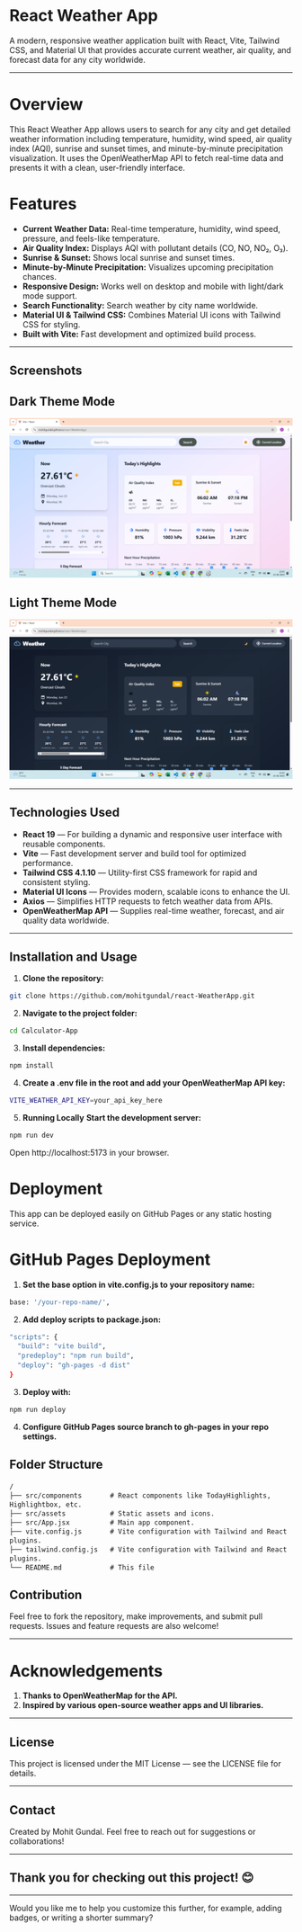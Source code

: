 # React Weather App

A modern, responsive weather application built with React, Vite, Tailwind CSS, and Material UI that provides accurate current weather, air quality, and forecast data for any city worldwide.

---

# Overview
This React Weather App allows users to search for any city and get detailed weather information including temperature, humidity, wind speed, air quality index (AQI), sunrise and sunset times, and minute-by-minute precipitation visualization. It uses the OpenWeatherMap API to fetch real-time data and presents it with a clean, user-friendly interface.

# Features

- **Current Weather Data:** Real-time temperature, humidity, wind speed, pressure, and feels-like temperature.
- **Air Quality Index:** Displays AQI with pollutant details (CO, NO, NO₂, O₃).
- **Sunrise & Sunset:** Shows local sunrise and sunset times.
- **Minute-by-Minute Precipitation:** Visualizes upcoming precipitation chances.
- **Responsive Design:** Works well on desktop and mobile with light/dark mode support.
- **Search Functionality:** Search weather by city name worldwide.
- **Material UI & Tailwind CSS:** Combines Material UI icons with Tailwind CSS for styling.
- **Built with Vite:** Fast development and optimized build process.

---

## Screenshots

## Dark Theme Mode
![WeatherApp ScreenShot 1](Images/Screenshot1.png)

## Light Theme Mode
![WeatherApp ScreenShot 2](Images/Screenshot2.png)

---

## Technologies Used

- **React 19** — For building a dynamic and responsive user interface with reusable components.
- **Vite** — Fast development server and build tool for optimized performance.
- **Tailwind CSS 4.1.10** — Utility-first CSS framework for rapid and consistent styling.
- **Material UI Icons** — Provides modern, scalable icons to enhance the UI.
- **Axios** — Simplifies HTTP requests to fetch weather data from APIs.
- **OpenWeatherMap API** — Supplies real-time weather, forecast, and air quality data worldwide.

---

## Installation and Usage

1. **Clone the repository:**
   
```bash
git clone https://github.com/mohitgundal/react-WeatherApp.git
```


2. **Navigate to the project folder:**

```bash
cd Calculator-App
```

3. **Install dependencies:**

```bash
npm install
```

4. **Create a .env file in the root and add your OpenWeatherMap API key:**

```bash
VITE_WEATHER_API_KEY=your_api_key_here
```

5. **Running Locally**
**Start the development server:**

```bash
npm run dev
```

Open http://localhost:5173 in your browser.

# Deployment
This app can be deployed easily on GitHub Pages or any static hosting service.

# GitHub Pages Deployment

1. **Set the base option in vite.config.js to your repository name:**

```bash
base: '/your-repo-name/',
```

2. **Add deploy scripts to package.json:**

```bash
"scripts": {
  "build": "vite build",
  "predeploy": "npm run build",
  "deploy": "gh-pages -d dist"
}
```

3. **Deploy with:**

```bash
npm run deploy
```

4. **Configure GitHub Pages source branch to gh-pages in your repo settings.**


## Folder Structure
```plaintext
/
├── src/components       # React components like TodayHighlights, Highlightbox, etc.
├── src/assets           # Static assets and icons.
├── src/App.jsx          # Main app component.
├── vite.config.js       # Vite configuration with Tailwind and React plugins.
├── tailwind.config.js   # Vite configuration with Tailwind and React plugins.
└── README.md            # This file
```

## Contribution
Feel free to fork the repository, make improvements, and submit pull requests. Issues and feature requests are also welcome!

---

# Acknowledgements
1. **Thanks to OpenWeatherMap for the API.**
2. **Inspired by various open-source weather apps and UI libraries.**

---


## License
This project is licensed under the MIT License — see the LICENSE file for details.

---


## Contact
Created by Mohit Gundal. Feel free to reach out for suggestions or collaborations!

---


## Thank you for checking out this project! 😊
---

Would you like me to help you customize this further, for example, adding badges, or writing a shorter summary?
